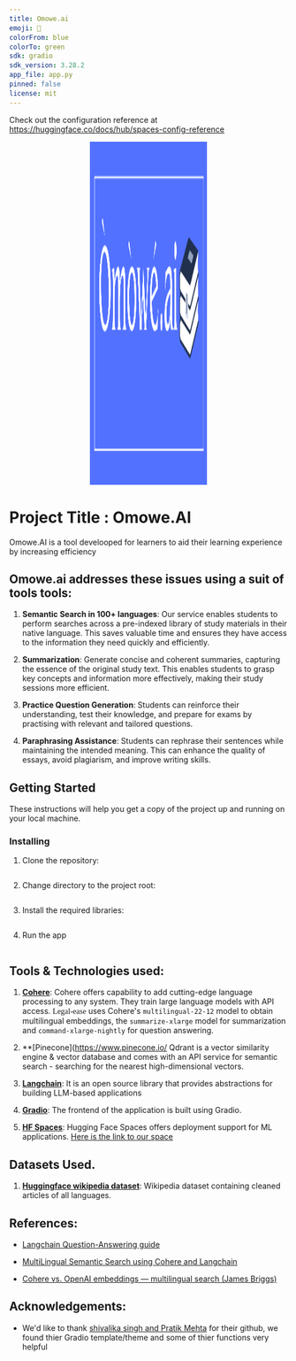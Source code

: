 ```yaml
---
title: Omowe.ai
emoji: 🏢
colorFrom: blue
colorTo: green
sdk: gradio
sdk_version: 3.28.2
app_file: app.py
pinned: false
license: mit
---
```


Check out the configuration reference at https://huggingface.co/docs/hub/spaces-config-reference
<p  align="center">

<img  src="logo/omowe_logo.png"  alt="omowe.ai Logo"  height=620  width=212/>

</p>  


# Project Title : Omowe.AI

Omowe.AI is a tool develooped for learners to aid their learning experience by increasing efficiency 

## Omowe.ai addresses these issues using a suit of tools tools:

1. **Semantic Search in 100+ languages**: Our service enables students to perform searches across a pre-indexed library of study materials in their native language. This saves valuable time and ensures they have access to the information they need quickly and efficiently.

2. **Summarization**: Generate concise and coherent summaries, capturing the essence of the original study text. This enables students to grasp key concepts and information more effectively, making their study sessions more efficient.

3. **Practice Question Generation**: Students can reinforce their understanding, test their knowledge, and prepare for exams by practising with relevant and tailored questions.

4. **Paraphrasing Assistance**:  Students can rephrase their sentences while maintaining the intended meaning. This can enhance the quality of essays, avoid plagiarism, and improve writing skills.


## Getting Started

These instructions will help you get a copy of the project up and running on your local machine.

### Installing

1. Clone the repository:

```git clone https://github.com/Paulooh007/omowe.ai.git
```

2. Change directory to the project root:

```cd omowe.ai
```

3. Install the required libraries:

```pip install -r requirements.txt
```

4. Run the app

```python app.py
```

## Tools & Technologies used:

1. **[Cohere](https://docs.cohere.ai/docs/the-cohere-platform)**: Cohere offers capability to add cutting-edge language processing to any system. They train large language models with API access. <font face="Trebuchet MS">Legal-ease</font> uses Cohere's `multilingual-22-12` model to obtain multilingual embeddings, the `summarize-xlarge` model for summarization and `command-xlarge-nightly` for question answering.

2.  **[Pinecone](https://www.pinecone.io/ Qdrant is a vector similarity engine & vector database and comes with an API service for semantic search - searching for the nearest high-dimensional vectors. 

3.  **[Langchain](https://langchain.readthedocs.io/en/latest/getting_started/getting_started.html)**: It is an open source library that provides abstractions for building LLM-based applications

4.  **[Gradio](https://gradio.app/docs/)**: The frontend of the application is built using Gradio.

5. **[HF Spaces](https://huggingface.co/docs/hub/spaces-overview)**: Hugging Face Spaces offers deployment support for ML applications. [Here is the link to our space](https://huggingface.co/spaces/paulokewunmi/omowe.ai)

## Datasets Used.

1. **[Huggingface wikipedia dataset](https://huggingface.co/datasets/wikipedia)**: Wikipedia dataset containing cleaned articles of all languages.


## References:

- [Langchain Question-Answering guide](https://langchain.readthedocs.io/en/latest/use_cases/question_answering.html)

- [MultiLingual Semantic Search using Cohere and Langchain](https://txt.cohere.ai/search-cohere-langchain/)

- [Cohere vs. OpenAI embeddings — multilingual search (James Briggs)](https://qdrant.tech/articles/qa-with-cohere-and-qdrant/)


## Acknowledgements:

- We'd like to thank [shivalika singh and Pratik Mehta](https://github.com/shivalikasingh95/legal-ease) for their github, we found thier Gradio template/theme and some of thier functions very helpful